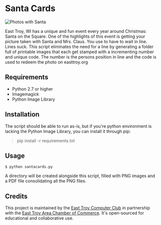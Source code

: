 Santa Cards
===========

![Photos with Santa](http://static.easttroy.org.s3.amazonaws.com/pictures_w_santa_2014_cover_art.jpg)

East Troy, WI has a unique and fun event every year around Christmas: Santa on the Square. One of the highlights of this event is getting your picture taken with Santa and Mrs. Claus. You use to have to wait in line. Lines suck. This script eliminates the need for a line by generating a folder full of printable images that each get stamped with a incrementing number and unique code. The number is the persons position in line and the code is used to redeem the photo on easttroy.org

## Requirements

* Python 2.7 or higher
* Imagemagick
* Python Image Library

## Installation

The script should be able to run as-is, but if you're python environment is lacking the Python Image Library, you can install it through pip:

> pip install -r requirements.txt

## Usage

``$ python santacards.py``

A directory will be created alongside this script, filled with PNG images and a PDF file consolidating all the PNG files.

## Credits

This project is maintained by the [East Troy Computer Club](http://etcc.io/) in partnership with the [East Troy Area Chamber of Commerce](http://easttroy.org/). It's open-sourced for educational and collaborative use.
